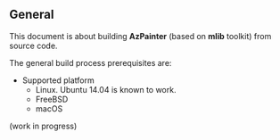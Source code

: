 ## General

This document is about building **AzPainter** (based on **mlib** toolkit) from source code.

The general build process prerequisites are:
- Supported platform
  - Linux. Ubuntu 14.04 is known to work.
  - FreeBSD
  - macOS

(work in progress)
